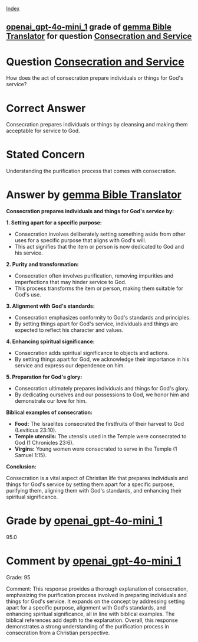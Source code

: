 
[Index](../../../../index.md)
## [openai_gpt-4o-mini_1](../../../grading_models/openai_gpt-4o-mini_1.md) grade of [gemma Bible Translator](../../../answering_models/gemma_Bible_Translator.md) for question [Consecration and Service](../../../questions/Consecration_and_Service.md)

# Question [Consecration and Service](../../../questions/Consecration_and_Service.md)
How does the act of consecration prepare individuals or things for God's service?

# Correct Answer
Consecration prepares individuals or things by cleansing and making them acceptable for service to God.

# Stated Concern
Understanding the purification process that comes with consecration.

# Answer by [gemma Bible Translator](../../../answering_models/gemma_Bible_Translator.md)
**Consecration prepares individuals and things for God's service by:**

**1. Setting apart for a specific purpose:**

- Consecration involves deliberately setting something aside from other uses for a specific purpose that aligns with God's will.
- This act signifies that the item or person is now dedicated to God and his service.


**2. Purity and transformation:**

- Consecration often involves purification, removing impurities and imperfections that may hinder service to God.
- This process transforms the item or person, making them suitable for God's use.


**3. Alignment with God's standards:**

- Consecration emphasizes conformity to God's standards and principles.
- By setting things apart for God's service, individuals and things are expected to reflect his character and values.


**4. Enhancing spiritual significance:**

- Consecration adds spiritual significance to objects and actions.
- By setting things apart for God, we acknowledge their importance in his service and express our dependence on him.


**5. Preparation for God's glory:**

- Consecration ultimately prepares individuals and things for God's glory.
- By dedicating ourselves and our possessions to God, we honor him and demonstrate our love for him.


**Biblical examples of consecration:**

- **Food:** The Israelites consecrated the firstfruits of their harvest to God (Leviticus 23:10).
- **Temple utensils:** The utensils used in the Temple were consecrated to God (1 Chronicles 23:6).
- **Virgins:** Young women were consecrated to serve in the Temple (1 Samuel 1:15).


**Conclusion:**

Consecration is a vital aspect of Christian life that prepares individuals and things for God's service by setting them apart for a specific purpose, purifying them, aligning them with God's standards, and enhancing their spiritual significance.

# Grade by [openai_gpt-4o-mini_1](../../../grading_models/openai_gpt-4o-mini_1.md)
95.0

# Comment by [openai_gpt-4o-mini_1](../../../grading_models/openai_gpt-4o-mini_1.md)
Grade: 95

Comment: This response provides a thorough explanation of consecration, emphasizing the purification process involved in preparing individuals and things for God's service. It expands on the concept by addressing setting apart for a specific purpose, alignment with God's standards, and enhancing spiritual significance, all in line with biblical examples. The biblical references add depth to the explanation. Overall, this response demonstrates a strong understanding of the purification process in consecration from a Christian perspective.
